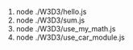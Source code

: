 1. node ./W3D3/hello.js
2. node ./W3D3/sum.js
3. node ./W3D3/use_my_math.js  
4. node ./W3D3/use_car_module.js
